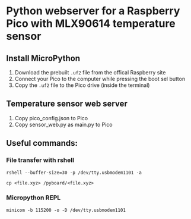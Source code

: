 # Python webserver for a Raspberry Pico with MLX90614 temperature sensor

## Install MicroPython

1. Download the prebuilt `.uf2` file from the offical Raspberry site
2. Connect your Pico to the computer while pressing the boot sel button
3. Copy the `.uf2` file to the Pico drive (inside the terminal)

## Temperature sensor web server

1. Copy pico_config.json to Pico
2. Copy sensor_web.py as main.py to Pico

## Useful commands:

### File transfer with rshell

```
rshell --buffer-size=30 -p /dev/tty.usbmodem1101 -a
```

```
cp <file.xyz> /pyboard/<file.xyz>
```

### Micropython REPL

```
minicom -b 115200 -o -D /dev/tty.usbmodem1101
```